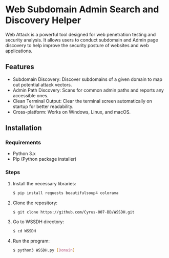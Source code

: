 # Web Subdomain Admin Search and Discovery Helper

Web Attack is a powerful tool designed for web penetration testing and security analysis. It allows users to conduct subdomain and Admin page discovery to help improve the security posture of websites and web applications.

## Features

- Subdomain Discovery: Discover subdomains of a given domain to map out potential attack vectors.
- Admin Path Discovery: Scans for common admin paths and reports any accessible ones.
- Clean Terminal Output: Clear the terminal screen automatically on startup for better readability.
- Cross-platform: Works on Windows, Linux, and macOS.

## Installation

### Requirements
- Python 3.x
- Pip (Python package installer)

### Steps

1. Install the necessary libraries:
   ```bash
   $ pip install requests beautifulsoup4 colorama
   ```
2. Clone the repository:
   ```bash
   $ git clone https://github.com/Cyrus-007-BD/WSSDH.git
   ```
3. Go to WSSDH directory:
   ```bash
   $ cd WSSDH
   ```
4. Run the program:
   ```bash
   $ python3 WSSDH.py [Domain]
   ```
